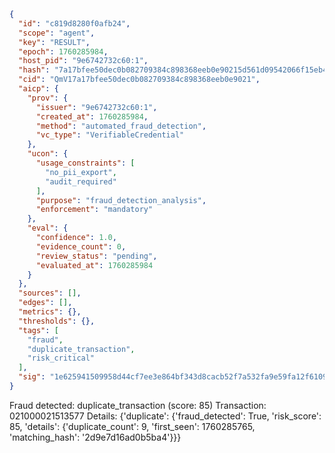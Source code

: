 ```json
{
  "id": "c819d8280f0afb24",
  "scope": "agent",
  "key": "RESULT",
  "epoch": 1760285984,
  "host_pid": "9e6742732c60:1",
  "hash": "7a17bfee50dec0b082709384c898368eeb0e90215d561d09542066f15eb4a852",
  "cid": "QmV17a17bfee50dec0b082709384c898368eeb0e9021",
  "aicp": {
    "prov": {
      "issuer": "9e6742732c60:1",
      "created_at": 1760285984,
      "method": "automated_fraud_detection",
      "vc_type": "VerifiableCredential"
    },
    "ucon": {
      "usage_constraints": [
        "no_pii_export",
        "audit_required"
      ],
      "purpose": "fraud_detection_analysis",
      "enforcement": "mandatory"
    },
    "eval": {
      "confidence": 1.0,
      "evidence_count": 0,
      "review_status": "pending",
      "evaluated_at": 1760285984
    }
  },
  "sources": [],
  "edges": [],
  "metrics": {},
  "thresholds": {},
  "tags": [
    "fraud",
    "duplicate_transaction",
    "risk_critical"
  ],
  "sig": "1e625941509958d44cf7ee3e864bf343d8cacb52f7a532fa9e59fa12f61092f6"
}
```

Fraud detected: duplicate_transaction (score: 85)
Transaction: 021000021513577
Details: {'duplicate': {'fraud_detected': True, 'risk_score': 85, 'details': {'duplicate_count': 9, 'first_seen': 1760285765, 'matching_hash': '2d9e7d16ad0b5ba4'}}}